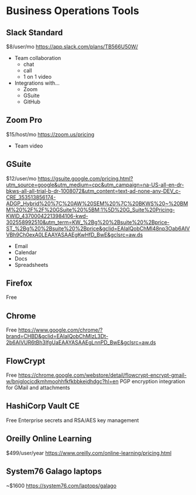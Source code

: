 # Business Operations Tools

## Slack Standard
$8/user/mo
https://app.slack.com/plans/TB566U50W/
* Team collaboration
    - chat
    - call
    - 1 on 1 video
* Integrations with...
    - Zoom
    - GSuite
    - GitHub

## Zoom Pro
$15/host/mo
https://zoom.us/pricing
* Team video

## GSuite
$12/user/mo
https://gsuite.google.com/pricing.html?utm_source=google&utm_medium=cpc&utm_campaign=na-US-all-en-dr-bkws-all-all-trial-b-dr-1008072&utm_content=text-ad-none-any-DEV_c-CRE_353513856174-ADGP_Hybrid%20%7C%20AW%20SEM%20%7C%20BKWS%20~%20BMM%20%2F%2F%20GSuite%20%5BM:1%5D%20G_Suite%20Pricing-KWID_43700042213984106-kwd-302558992510&utm_term=KW_%2Bg%20%2Bsuite%20%2Bprice-ST_%2Bg%20%2Bsuite%20%2Bprice&gclid=EAIaIQobChMI48np3Oab6AIVVBh9Ch0exA0LEAAYASAAEgKwHfD_BwE&gclsrc=aw.ds
* Email
* Calendar
* Docs
* Spreadsheets

## Firefox
Free

## Chrome
Free
https://www.google.com/chrome/?brand=CHBD&gclid=EAIaIQobChMIzL3Dt-2b6AIVUR6tBh3IfgUaEAAYASAAEgLnnPD_BwE&gclsrc=aw.ds

## FlowCrypt
Free
https://chrome.google.com/webstore/detail/flowcrypt-encrypt-gmail-w/bnjglocicdkmhmoohhfkfkbbkejdhdgc?hl=en
PGP encryption integration for GMail and attachments

## HashiCorp Vault CE
Free
Enterprise secrets and RSA/AES key management

## Oreilly Online Learning
$499/user/year
https://www.oreilly.com/online-learning/pricing.html

## System76 Galago laptops
~$1600
https://system76.com/laptops/galago
